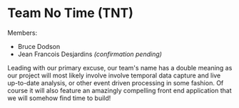 # Team No Time (TNT)

Members:

* Bruce Dodson
* Jean Francois Desjardins *(confirmation pending)*

Leading with our primary excuse, our team's name has a double meaning as our project will most likely involve involve temporal data capture and live up-to-date analysis, or other event driven processing in some fashion. Of course it will also feature an amazingly compelling front end application that we will somehow find time to build!

